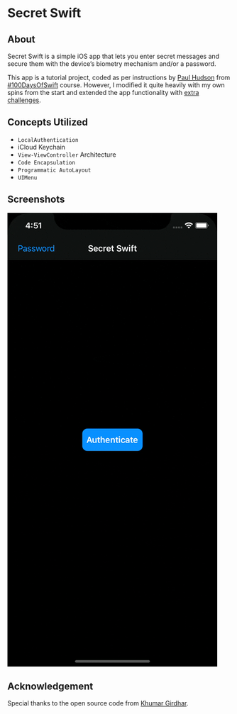 # Secret Swift
## About
Secret Swift is a simple iOS app that lets you enter secret messages and secure them with the device’s biometry mechanism and/or a password.

This app is a tutorial project, coded as per instructions by [Paul Hudson](https://twitter.com/twostraws) from [#100DaysOfSwift](https://www.hackingwithswift.com/100/92) course. However, I modified it quite heavily with my own spins from the start and extended the app functionality with [extra challenges](https://www.hackingwithswift.com/read/28/5/wrap-up).

## Concepts Utilized
* `LocalAuthentication`
* iCloud Keychain
* `View-ViewController` Architecture
* `Code Encapsulation`
* `Programmatic AutoLayout`
* `UIMenu`

## Screenshots
![screenshot.gif](screenshots/screenshot.gif)

## Acknowledgement
Special thanks to the open source code from [Khumar Girdhar](https://github.com/khumargirdhar).